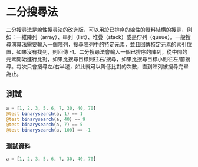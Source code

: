# 二分搜尋法

二分搜尋法是線性搜尋法的改進版，可以用於已排序的線性的資料結構的搜尋，例如：一維陣列（array）、串列（list）、堆疊（stack）或是佇列（queue）。一般搜尋演算法需要輸入一個陣列，搜尋陣列中的特定元素，並且回傳特定元素的索引位置，如果沒有找到，則回傳 -1。二分搜尋法會輸入一個已排序的陣列，從中間的元素開始進行比對，如果比搜尋目標則往右/搜尋，如果比搜尋目標小則往左/前搜尋。每次只會搜尋左/右半邊，如此就可以降低比對的次數，直到陣列被搜尋完畢為止。

## 測試

```julia
a = [1, 2, 3, 5, 6, 7, 30, 40, 70]
@test binarysearch(a, 1) == 1
@test binarysearch(a, 40) == 9
@test binarysearch(a, 7) == 5
@test binarysearch(a, 100) == -1
```

### 測試資料

```julia
a = [1, 2, 3, 5, 6, 7, 30, 40, 70]
```
